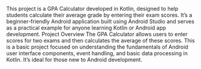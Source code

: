 This project is a GPA Calculator developed in Kotlin, designed to help students calculate their average grade by entering their exam scores. It’s a beginner-friendly Android application built using Android Studio and serves as a practical example for anyone learning Kotlin or Android app development.
Project Overview
The GPA Calculator allows users to enter scores for two exams and then calculates the average of these scores. This is a basic project focused on understanding the fundamentals of Android user interface components, event handling, and basic data processing in Kotlin. It’s ideal for those new to Android development.
